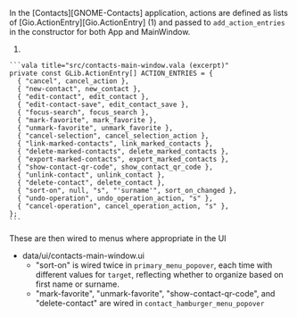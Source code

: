 In the [Contacts][GNOME-Contacts] application, actions are defined as lists of [Gio.ActionEntry][Gio.ActionEntry] (1) and passed to `add_action_entries` in the constructor for both App and MainWindow.
 
1.  

    ```vala title="src/contacts-main-window.vala (excerpt)"
    private const GLib.ActionEntry[] ACTION_ENTRIES = {
      { "cancel", cancel_action },
      { "new-contact", new_contact },
      { "edit-contact", edit_contact },
      { "edit-contact-save", edit_contact_save },
      { "focus-search", focus_search },
      { "mark-favorite", mark_favorite },
      { "unmark-favorite", unmark_favorite },
      { "cancel-selection", cancel_selection_action },
      { "link-marked-contacts", link_marked_contacts },
      { "delete-marked-contacts", delete_marked_contacts },
      { "export-marked-contacts", export_marked_contacts },
      { "show-contact-qr-code", show_contact_qr_code },
      { "unlink-contact", unlink_contact },
      { "delete-contact", delete_contact },
      { "sort-on", null, "s", "'surname'", sort_on_changed },
      { "undo-operation", undo_operation_action, "s" },
      { "cancel-operation", cancel_operation_action, "s" },
    };
    ```

These are then wired to menus where appropriate in the UI

-   data/ui/contacts-main-window.ui
    -   "sort-on" is wired twice in `primary_menu_popover`, each time with different values for `target`, reflecting whether to organize based on first name or surname.
    -   "mark-favorite", "unmark-favorite", "show-contact-qr-code", and "delete-contact" are wired in `contact_hamburger_menu_popover`

